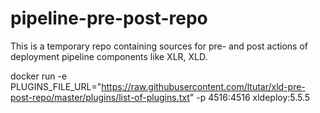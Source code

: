 # pipeline-pre-post-repo

This is a temporary repo containing sources for pre- and post actions of deployment pipeline components like XLR, XLD.

docker run -e PLUGINS_FILE_URL="https://raw.githubusercontent.com/ltutar/xld-pre-post-repo/master/plugins/list-of-plugins.txt" -p 4516:4516 xldeploy:5.5.5
